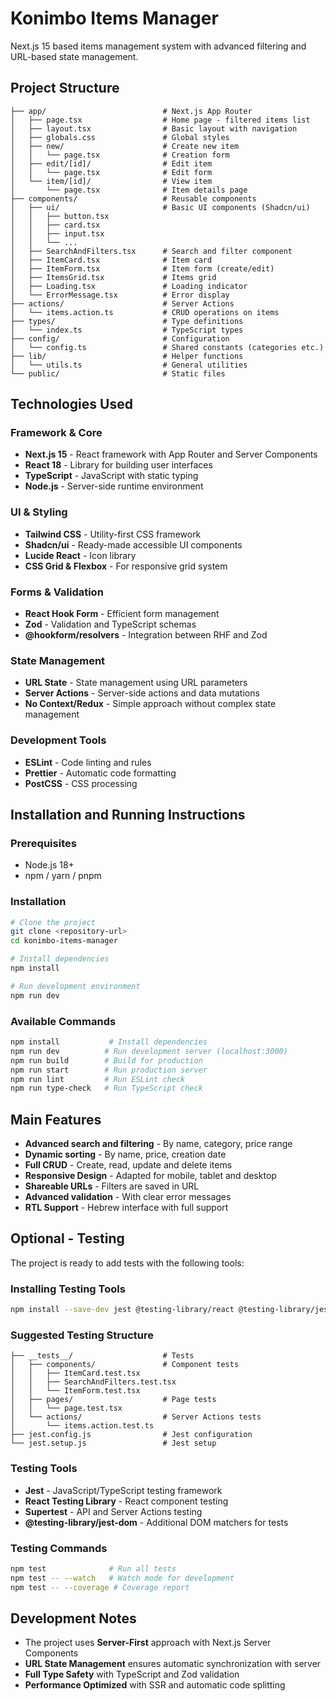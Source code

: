 # Konimbo Items Manager

Next.js 15 based items management system with advanced filtering and URL-based state management.

## Project Structure

```
├── app/                          # Next.js App Router
│   ├── page.tsx                  # Home page - filtered items list
│   ├── layout.tsx                # Basic layout with navigation
│   ├── globals.css               # Global styles
│   ├── new/                      # Create new item
│   │   └── page.tsx              # Creation form
│   ├── edit/[id]/                # Edit item
│   │   └── page.tsx              # Edit form
│   └── item/[id]/                # View item
│       └── page.tsx              # Item details page
├── components/                   # Reusable components
│   ├── ui/                       # Basic UI components (Shadcn/ui)
│   │   ├── button.tsx
│   │   ├── card.tsx
│   │   ├── input.tsx
│   │   └── ...
│   ├── SearchAndFilters.tsx      # Search and filter component
│   ├── ItemCard.tsx              # Item card
│   ├── ItemForm.tsx              # Item form (create/edit)
│   ├── ItemsGrid.tsx             # Items grid
│   ├── Loading.tsx               # Loading indicator
│   └── ErrorMessage.tsx          # Error display
├── actions/                      # Server Actions
│   └── items.action.ts           # CRUD operations on items
├── types/                        # Type definitions
│   └── index.ts                  # TypeScript types
├── config/                       # Configuration
│   └── config.ts                 # Shared constants (categories etc.)
├── lib/                          # Helper functions
│   └── utils.ts                  # General utilities
└── public/                       # Static files
```

## Technologies Used

### Framework & Core
- **Next.js 15** - React framework with App Router and Server Components
- **React 18** - Library for building user interfaces
- **TypeScript** - JavaScript with static typing
- **Node.js** - Server-side runtime environment

### UI & Styling
- **Tailwind CSS** - Utility-first CSS framework
- **Shadcn/ui** - Ready-made accessible UI components
- **Lucide React** - Icon library
- **CSS Grid & Flexbox** - For responsive grid system

### Forms & Validation
- **React Hook Form** - Efficient form management
- **Zod** - Validation and TypeScript schemas
- **@hookform/resolvers** - Integration between RHF and Zod

### State Management
- **URL State** - State management using URL parameters
- **Server Actions** - Server-side actions and data mutations
- **No Context/Redux** - Simple approach without complex state management

### Development Tools
- **ESLint** - Code linting and rules
- **Prettier** - Automatic code formatting
- **PostCSS** - CSS processing

## Installation and Running Instructions

### Prerequisites
- Node.js 18+ 
- npm / yarn / pnpm

### Installation
```bash
# Clone the project
git clone <repository-url>
cd konimbo-items-manager

# Install dependencies
npm install

# Run development environment
npm run dev
```

### Available Commands
```bash
npm install           # Install dependencies
npm run dev          # Run development server (localhost:3000)
npm run build        # Build for production
npm run start        # Run production server
npm run lint         # Run ESLint check
npm run type-check   # Run TypeScript check
```

## Main Features

- **Advanced search and filtering** - By name, category, price range
- **Dynamic sorting** - By name, price, creation date
- **Full CRUD** - Create, read, update and delete items
- **Responsive Design** - Adapted for mobile, tablet and desktop
- **Shareable URLs** - Filters are saved in URL
- **Advanced validation** - With clear error messages
- **RTL Support** - Hebrew interface with full support

## Optional - Testing

The project is ready to add tests with the following tools:

### Installing Testing Tools
```bash
npm install --save-dev jest @testing-library/react @testing-library/jest-dom supertest
```

### Suggested Testing Structure
```
├── __tests__/                    # Tests
│   ├── components/               # Component tests
│   │   ├── ItemCard.test.tsx
│   │   ├── SearchAndFilters.test.tsx
│   │   └── ItemForm.test.tsx
│   ├── pages/                    # Page tests
│   │   └── page.test.tsx
│   └── actions/                  # Server Actions tests
│       └── items.action.test.ts
├── jest.config.js                # Jest configuration
└── jest.setup.js                 # Jest setup
```

### Testing Tools
- **Jest** - JavaScript/TypeScript testing framework
- **React Testing Library** - React component testing
- **Supertest** - API and Server Actions testing
- **@testing-library/jest-dom** - Additional DOM matchers for tests

### Testing Commands
```bash
npm test              # Run all tests
npm test -- --watch   # Watch mode for development
npm test -- --coverage # Coverage report
```

## Development Notes

- The project uses **Server-First** approach with Next.js Server Components
- **URL State Management** ensures automatic synchronization with server
- **Full Type Safety** with TypeScript and Zod validation
- **Performance Optimized** with SSR and automatic code splitting
